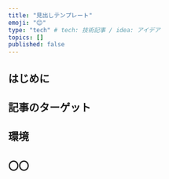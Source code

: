 ```yaml
---
title: "見出しテンプレート"
emoji: "😊"
type: "tech" # tech: 技術記事 / idea: アイデア
topics: []
published: false
---
```


## はじめに

## 記事のターゲット

## 環境

## 〇〇